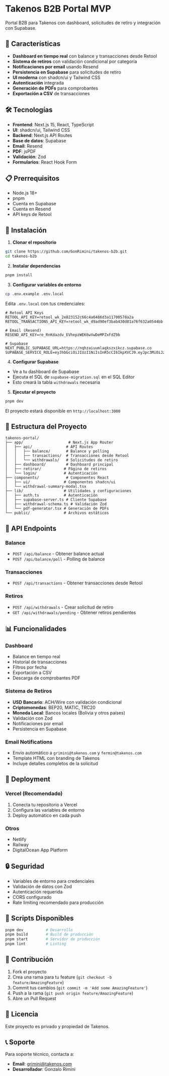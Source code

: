 # Takenos B2B Portal MVP

Portal B2B para Takenos con dashboard, solicitudes de retiro y integración con Supabase.

## 🚀 Características

- **Dashboard en tiempo real** con balance y transacciones desde Retool
- **Sistema de retiros** con validación condicional por categoría
- **Notificaciones por email** usando Resend
- **Persistencia en Supabase** para solicitudes de retiro
- **UI moderna** con shadcn/ui y Tailwind CSS
- **Autenticación** integrada
- **Generación de PDFs** para comprobantes
- **Exportación a CSV** de transacciones

## 🛠️ Tecnologías

- **Frontend**: Next.js 15, React, TypeScript
- **UI**: shadcn/ui, Tailwind CSS
- **Backend**: Next.js API Routes
- **Base de datos**: Supabase
- **Email**: Resend
- **PDF**: jsPDF
- **Validación**: Zod
- **Formularios**: React Hook Form

## 📋 Prerrequisitos

- Node.js 18+ 
- pnpm
- Cuenta en Supabase
- Cuenta en Resend
- API keys de Retool

## 🔧 Instalación

1. **Clonar el repositorio**
```bash
git clone https://github.com/GonRimini/takenos-b2b.git
cd takenos-b2b
```

2. **Instalar dependencias**
```bash
pnpm install
```

3. **Configurar variables de entorno**
```bash
cp .env.example .env.local
```

Edita `.env.local` con tus credenciales:
```env
# Retool API Keys
RETOOL_API_KEY=retool_wk_2e823152c66c4a6486d3a11700578a2a
RETOOL_TRANSACTIONS_API_KEY=retool_wk_d9ad90ef3bab430d81a76f632a0544bb

# Email (Resend)
RESEND_API_KEY=re_RnKdazdv_EVhepzWEK6wVwDeMPZxFdZ9b

# Supabase
NEXT_PUBLIC_SUPABASE_URL=https://nqhzaiuumlaqkszxikcz.supabase.co
SUPABASE_SERVICE_ROLE=eyJhbGciOiJIUzI1NiIsInR5cCI6IkpXVCJ9.eyJpc3MiOiJzdXBhYmFzZSIsInJlZiI6Im5xaHphaXV1bWxhcWtzenhpa2N6Iiwicm9sZSI6InNlcnZpY2Vfcm9sZSIsImlhdCI6MTc1NjE0NzM4OSwiZXhwIjoyMDcxNzIzMzg5fQ.uSi0XqxyJHjsXes6gvQXwapKziFcBO5EhvTRSanYA6U
```

4. **Configurar Supabase**
- Ve a tu dashboard de Supabase
- Ejecuta el SQL de `supabase-migration.sql` en el SQL Editor
- Esto creará la tabla `withdrawals` necesaria

5. **Ejecutar el proyecto**
```bash
pnpm dev
```

El proyecto estará disponible en `http://localhost:3000`

## 📁 Estructura del Proyecto

```
takenos-portal/
├── app/                    # Next.js App Router
│   ├── api/               # API Routes
│   │   ├── balance/       # Balance y polling
│   │   ├── transactions/  # Transacciones desde Retool
│   │   └── withdrawals/   # Solicitudes de retiro
│   ├── dashboard/         # Dashboard principal
│   ├── retirar/          # Página de retiros
│   └── login/            # Autenticación
├── components/            # Componentes React
│   ├── ui/               # Componentes shadcn/ui
│   └── withdrawal-summary-modal.tsx
├── lib/                  # Utilidades y configuraciones
│   ├── auth.ts           # Autenticación
│   ├── supabase-server.ts # Cliente Supabase
│   ├── withdrawal-schema.ts # Validación Zod
│   └── pdf-generator.tsx # Generación de PDFs
└── public/               # Archivos estáticos
```

## 🔌 API Endpoints

### Balance
- `POST /api/balance` - Obtener balance actual
- `POST /api/balance/poll` - Polling de balance

### Transacciones
- `POST /api/transactions` - Obtener transacciones desde Retool

### Retiros
- `POST /api/withdrawals` - Crear solicitud de retiro
- `GET /api/withdrawals/pending` - Obtener retiros pendientes

## 📊 Funcionalidades

### Dashboard
- Balance en tiempo real
- Historial de transacciones
- Filtros por fecha
- Exportación a CSV
- Descarga de comprobantes PDF

### Sistema de Retiros
- **USD Bancario**: ACH/Wire con validación condicional
- **Criptomonedas**: BEP20, MATIC, TRC20
- **Moneda Local**: Bancos locales (Bolivia y otros países)
- Validación con Zod
- Notificaciones por email
- Persistencia en Supabase

### Email Notifications
- Envío automático a `grimini@takenos.com` y `fermin@takenos.com`
- Template HTML con branding de Takenos
- Incluye detalles completos de la solicitud

## 🚀 Deployment

### Vercel (Recomendado)
1. Conecta tu repositorio a Vercel
2. Configura las variables de entorno
3. Deploy automático en cada push

### Otros
- Netlify
- Railway
- DigitalOcean App Platform

## 🔒 Seguridad

- Variables de entorno para credenciales
- Validación de datos con Zod
- Autenticación requerida
- CORS configurado
- Rate limiting recomendado para producción

## 📝 Scripts Disponibles

```bash
pnpm dev          # Desarrollo
pnpm build        # Build de producción
pnpm start        # Servidor de producción
pnpm lint         # Linting
```

## 🤝 Contribución

1. Fork el proyecto
2. Crea una rama para tu feature (`git checkout -b feature/AmazingFeature`)
3. Commit tus cambios (`git commit -m 'Add some AmazingFeature'`)
4. Push a la rama (`git push origin feature/AmazingFeature`)
5. Abre un Pull Request

## 📄 Licencia

Este proyecto es privado y propiedad de Takenos.

## 📞 Soporte

Para soporte técnico, contacta a:
- **Email**: grimini@takenos.com
- **Desarrollador**: Gonzalo Rimini

